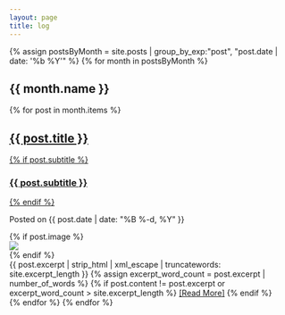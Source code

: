 ```yaml
---
layout: page
title: log
---
```


{% assign postsByMonth = site.posts | group_by_exp:"post", "post.date | date: '%b %Y'" %}
{% for month in postsByMonth %}

<h2 id="{{ month.name | slugify }}" class="archive__subtitle">{{ month.name }}</h2>

{% for post in month.items %}

<div class="posts-list">
    <article class="post-preview">
        <a href="{{ post.url | prepend: site.baseurl }}">
            <h2 class="post-title">{{ post.title }}</h2>
            {% if post.subtitle %}
            <h3 class="post-subtitle">
                {{ post.subtitle }}
            </h3>
            {% endif %}
        </a>
        <p class="post-meta">
            Posted on {{ post.date | date: "%B %-d, %Y" }}
        </p>
        <div class="post-entry-container">
            {% if post.image %}
            <div class="post-image">
                <a href="{{ post.url | prepend: site.baseurl }}">
                    <img src="{{ post.image }}">
                </a>
            </div>
            {% endif %}
            <div class="post-entry">
                {{ post.excerpt | strip_html | xml_escape | truncatewords: site.excerpt_length }}
                {% assign excerpt_word_count = post.excerpt | number_of_words %}
                {% if post.content != post.excerpt or excerpt_word_count > site.excerpt_length %}
                <a href="{{ post.url | prepend: site.baseurl }}" class="post-read-more">[Read&nbsp;More]</a>
                {% endif %}
            </div>
        </div>
    </article>
</div>
  {% endfor %}
{% endfor %}

